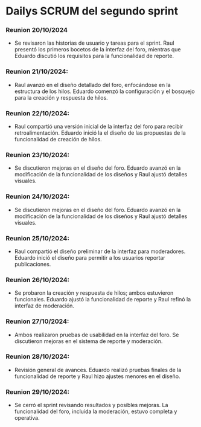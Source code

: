 # Dailys SCRUM del segundo sprint

### **Reunion 20/10/2024**
- Se revisaron las historias de usuario y tareas para el sprint. Raul presentó los primeros bocetos de la interfaz del foro, mientras que Eduardo discutió los requisitos para la funcionalidad de reporte.


### **Reunion 21/10/2024:**
- Raul avanzó en el diseño detallado del foro, enfocándose en la estructura de los hilos. Eduardo comenzó la configuración y el bosquejo para la creación y respuesta de hilos.


### **Reunion 22/10/2024:**
- Raul compartió una versión inicial de la interfaz del foro para recibir retroalimentación. Eduardo inició la el diseño de las propuestas de la funcionalidad de creación de hilos.


### **Reunion 23/10/2024:**
- Se discutieron mejoras en el diseño del foro. Eduardo avanzó en la modificación de la funcionalidad de los diseños y Raul ajustó detalles visuales.

### **Reunion 24/10/2024:**
- Se discutieron mejoras en el diseño del foro. Eduardo avanzó en la modificación de la funcionalidad de los diseños y Raul ajustó detalles visuales.


### **Reunion 25/10/2024:**
- Raul compartió el diseño preliminar de la interfaz para moderadores. Eduardo inició el diseño para permitir a los usuarios reportar publicaciones.


### **Reunion 26/10/2024:**
- Se probaron la creación y respuesta de hilos; ambos estuvieron funcionales. Eduardo ajustó la funcionalidad de reporte y Raul refinó la interfaz de moderación.


### **Reunion 27/10/2024:**
- Ambos realizaron pruebas de usabilidad en la interfaz del foro. Se discutieron mejoras en el sistema de reporte y moderación.


### **Reunion 28/10/2024:**
- Revisión general de avances. Eduardo realizó pruebas finales de la funcionalidad de reporte y Raul hizo ajustes menores en el diseño.


### **Reunion 29/10/2024:**
- Se cerró el sprint revisando resultados y posibles mejoras. La funcionalidad del foro, incluida la moderación, estuvo completa y operativa. 
